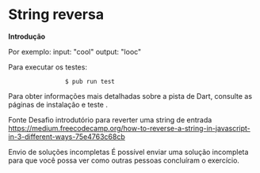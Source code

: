# String reversa

**Introdução**

Por exemplo: input: "cool" output: "looc"

Para executar os testes:

                    $ pub run test
                    
Para obter informações mais detalhadas sobre a pista de Dart, consulte as páginas de instalação e teste .

Fonte
Desafio introdutório para reverter uma string de entrada https://medium.freecodecamp.org/how-to-reverse-a-string-in-javascript-in-3-different-ways-75e4763c68cb

Envio de soluções incompletas
É possível enviar uma solução incompleta para que você possa ver como outras pessoas concluíram o exercício.